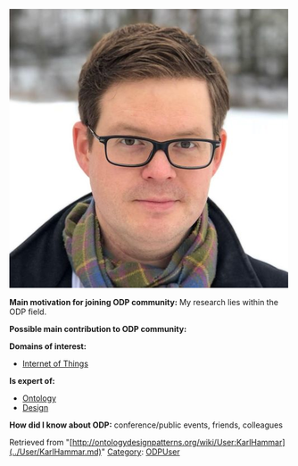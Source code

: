 [![Image:KarlHammar.jpg](../images/0/05/KarlHammar.jpg)](../Image/KarlHammar.jpg.md "Image:KarlHammar.jpg")




  





__Main motivation for joining ODP community:__ My research lies within the ODP field.


__Possible main contribution to ODP community:__


__Domains of interest:__



* [Internet of Things](../Community/Internet_of_Things.md "Community:Internet of Things")


__Is expert of:__



* [Ontology](../Community/Ontology.md "Community:Ontology")
* [Design](../Community/Design.md "Community:Design")


__How did I know about ODP:__ conference/public events, friends, colleagues






Retrieved from "[http://ontologydesignpatterns.org/wiki/User:KarlHammar](../User/KarlHammar.md)"
 [Category](http://ontologydesignpatterns.org/wiki/Special:Categories "Special:Categories"): [ODPUser](../Category/ODPUser.md "Category:ODPUser")